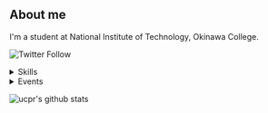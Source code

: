 ## About me

I'm a student at National Institute of Technology, Okinawa College.  

![Twitter Follow](https://img.shields.io/twitter/follow/u_chi_ha_ra_?color=green&style=flat-square)

<details>
  <summary>Skills</summary>

  - <img src="https://icongr.am/clarity/cloud-network.svg?size=25&color=currentColor"></img> Web developments
  - <img src="https://icongr.am/devicon/python-original.svg?size=25&color=currentColor"></img> Python
  - <img src="https://icongr.am/devicon/go-original.svg?size=25&color=currentColor"></img> Go
  - <img src="https://icongr.am/devicon/react-original.svg?size=25&color=currentColor"></img> React / JavaScript
  - <img src="https://icongr.am/devicon/linux-original.svg?size=25&color=currentColor"></img> Linux

</details>

<details>
  <summary>Events</summary>

  - The 28 th Kosen Programming Contest
  - Kosen Hackathon 2017 in Hakodate
  - Paradise Jam2017 plus
  - SecHack365 2018
  - Retty summer Internship
  - Cookpad Container Internship
  - CyberAgent Internship(CA Tech JOB)
  - Paradise Jam2019
  - Security Camp 2020(Track B)
  - etc...
  
</details>

![ucpr's github stats](https://github-readme-stats.vercel.app/api?username=ucpr&count_private=true)
